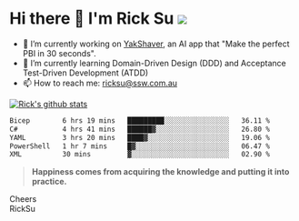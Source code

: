 # Hi there 👋 I'm Rick Su ![](https://komarev.com/ghpvc/?username=ricksu978)
<!--
**ricksu978/ricksu978** is a ✨ _special_ ✨ repository because its `README.md` (this file) appears on your GitHub profile.

Here are some ideas to get you started:
-->
- 🔭 I’m currently working on [YakShaver](https://yakshaver.ai/), an AI app that "Make the perfect PBI in 30 seconds".
- 🌱 I’m currently learning Domain-Driven Design (DDD) and Acceptance Test-Driven Development (ATDD)
- 📫 How to reach me: ricksu@ssw.com.au
<!--
- 👯 I’m looking to collaborate on ...
- 🤔 I’m looking for help with ...
- 💬 Ask me about ...
-->
<!--
- 😄 Pronouns: ...
- ⚡ Fun fact: ...
-->
[![Rick's github stats](https://github-readme-stats.vercel.app/api?username=ricksu978&theme=dark)](https://github.com/ricksu978/ricksu978)

<!--START_SECTION:waka-->

```txt
Bicep        6 hrs 19 mins   █████████░░░░░░░░░░░░░░░░   36.11 %
C#           4 hrs 41 mins   ██████▓░░░░░░░░░░░░░░░░░░   26.80 %
YAML         3 hrs 20 mins   ████▓░░░░░░░░░░░░░░░░░░░░   19.06 %
PowerShell   1 hr 7 mins     █▓░░░░░░░░░░░░░░░░░░░░░░░   06.47 %
XML          30 mins         ▓░░░░░░░░░░░░░░░░░░░░░░░░   02.90 %
```

<!--END_SECTION:waka-->

> **Happiness comes from acquiring the knowledge and putting it into practice.**

Cheers  
RickSu 
